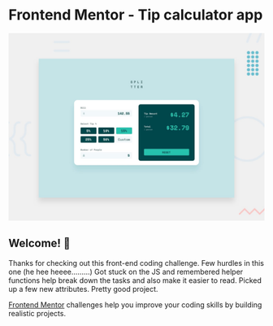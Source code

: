 # Frontend Mentor - Tip calculator app

![Design preview for the Tip calculator app coding challenge](./design/desktop-preview.jpg)

## Welcome! 👋

Thanks for checking out this front-end coding challenge. Few hurdles in this one (he hee heeee.........) Got stuck on the JS and remembered helper functions help break down the tasks and also make it easier to read. Picked up a few new attributes. Pretty good project.

[Frontend Mentor](https://www.frontendmentor.io) challenges help you improve your coding skills by building realistic projects.



